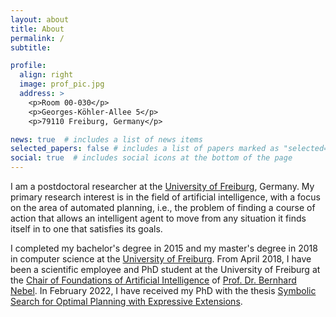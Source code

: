 ```yaml
---
layout: about
title: About
permalink: /
subtitle: 

profile:
  align: right
  image: prof_pic.jpg
  address: >
    <p>Room 00-030</p>
    <p>Georges-Köhler-Allee 5</p>
    <p>79110 Freiburg, Germany</p>

news: true  # includes a list of news items
selected_papers: false # includes a list of papers marked as "selected={true}"
social: true  # includes social icons at the bottom of the page
---
```


I am a postdoctoral researcher at the <a href='https://uni-freiburg.de/?set_language=en'>University of Freiburg</a>, Germany.
My primary research interest is in the field of artificial intelligence, with a focus on the area of automated planning, i.e., the problem of finding a course of action that allows an intelligent agent to move from any situation it finds itself in to one that satisfies its goals.

<!--<h3>Short Bio</h3>-->
I completed my bachelor's degree in 2015 and my master's degree in 2018 in computer science at the <a href='https://uni-freiburg.de/?set_language=en'>University of Freiburg</a>. 
From April 2018, I have been a scientific employee and PhD student at the University of Freiburg at the <a href="https://gki.informatik.uni-freiburg.de/">Chair of Foundations of Artificial Intelligence</a> of <a href="https://gki.informatik.uni-freiburg.de/~nebel/">Prof. Dr. Bernhard Nebel</a>.
In February 2022, I have received my PhD with the thesis <a href="assets/pdf/speck-phd2022.pdf">Symbolic Search for Optimal Planning with Expressive Extensions</a>.
